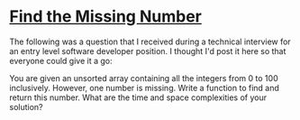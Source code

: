 # [Find the Missing Number](https://www.codewars.com/kata/57f5e7bd60d0a0cfd900032d) #

The following was a question that I received during a technical interview for an entry level software developer position. I thought I'd post it here so that everyone could give it a go:

You are given an unsorted array containing all the integers from 0 to 100 inclusively. However, one number is missing. Write a function to find and return this number. What are the time and space complexities of your solution?
